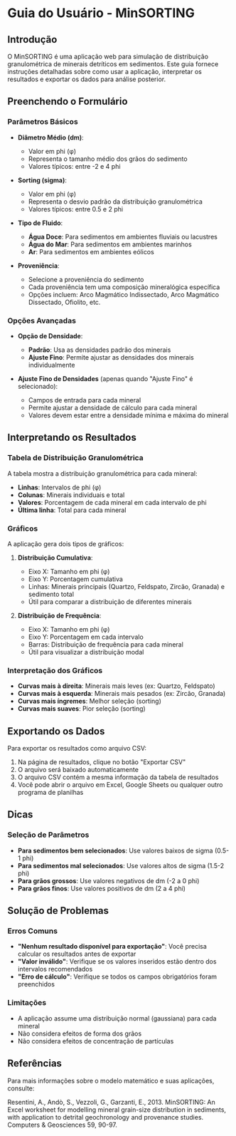 # Guia do Usuário - MinSORTING

## Introdução

O MinSORTING é uma aplicação web para simulação de distribuição granulométrica de minerais detríticos em sedimentos. Este guia fornece instruções detalhadas sobre como usar a aplicação, interpretar os resultados e exportar os dados para análise posterior.

## Preenchendo o Formulário

### Parâmetros Básicos

- **Diâmetro Médio (dm)**: 
  - Valor em phi (φ)
  - Representa o tamanho médio dos grãos do sedimento
  - Valores típicos: entre -2 e 4 phi

- **Sorting (sigma)**: 
  - Valor em phi (φ)
  - Representa o desvio padrão da distribuição granulométrica
  - Valores típicos: entre 0.5 e 2 phi

- **Tipo de Fluido**: 
  - **Água Doce**: Para sedimentos em ambientes fluviais ou lacustres
  - **Água do Mar**: Para sedimentos em ambientes marinhos
  - **Ar**: Para sedimentos em ambientes eólicos

- **Proveniência**: 
  - Selecione a proveniência do sedimento
  - Cada proveniência tem uma composição mineralógica específica
  - Opções incluem: Arco Magmático Indissectado, Arco Magmático Dissectado, Ofiolito, etc.

### Opções Avançadas

- **Opção de Densidade**: 
  - **Padrão**: Usa as densidades padrão dos minerais
  - **Ajuste Fino**: Permite ajustar as densidades dos minerais individualmente

- **Ajuste Fino de Densidades** (apenas quando "Ajuste Fino" é selecionado):
  - Campos de entrada para cada mineral
  - Permite ajustar a densidade de cálculo para cada mineral
  - Valores devem estar entre a densidade mínima e máxima do mineral

## Interpretando os Resultados

### Tabela de Distribuição Granulométrica

A tabela mostra a distribuição granulométrica para cada mineral:

- **Linhas**: Intervalos de phi (φ)
- **Colunas**: Minerais individuais e total
- **Valores**: Porcentagem de cada mineral em cada intervalo de phi
- **Última linha**: Total para cada mineral

### Gráficos

A aplicação gera dois tipos de gráficos:

1. **Distribuição Cumulativa**:
   - Eixo X: Tamanho em phi (φ)
   - Eixo Y: Porcentagem cumulativa
   - Linhas: Minerais principais (Quartzo, Feldspato, Zircão, Granada) e sedimento total
   - Útil para comparar a distribuição de diferentes minerais

2. **Distribuição de Frequência**:
   - Eixo X: Tamanho em phi (φ)
   - Eixo Y: Porcentagem em cada intervalo
   - Barras: Distribuição de frequência para cada mineral
   - Útil para visualizar a distribuição modal

### Interpretação dos Gráficos

- **Curvas mais à direita**: Minerais mais leves (ex: Quartzo, Feldspato)
- **Curvas mais à esquerda**: Minerais mais pesados (ex: Zircão, Granada)
- **Curvas mais íngremes**: Melhor seleção (sorting)
- **Curvas mais suaves**: Pior seleção (sorting)

## Exportando os Dados

Para exportar os resultados como arquivo CSV:

1. Na página de resultados, clique no botão "Exportar CSV"
2. O arquivo será baixado automaticamente
3. O arquivo CSV contém a mesma informação da tabela de resultados
4. Você pode abrir o arquivo em Excel, Google Sheets ou qualquer outro programa de planilhas

## Dicas

### Seleção de Parâmetros

- **Para sedimentos bem selecionados**: Use valores baixos de sigma (0.5-1 phi)
- **Para sedimentos mal selecionados**: Use valores altos de sigma (1.5-2 phi)
- **Para grãos grossos**: Use valores negativos de dm (-2 a 0 phi)
- **Para grãos finos**: Use valores positivos de dm (2 a 4 phi)

## Solução de Problemas

### Erros Comuns

- **"Nenhum resultado disponível para exportação"**: Você precisa calcular os resultados antes de exportar
- **"Valor inválido"**: Verifique se os valores inseridos estão dentro dos intervalos recomendados
- **"Erro de cálculo"**: Verifique se todos os campos obrigatórios foram preenchidos

### Limitações

- A aplicação assume uma distribuição normal (gaussiana) para cada mineral
- Não considera efeitos de forma dos grãos
- Não considera efeitos de concentração de partículas

## Referências

Para mais informações sobre o modelo matemático e suas aplicações, consulte:

Resentini, A., Andò, S., Vezzoli, G., Garzanti, E., 2013. MinSORTING: An Excel worksheet for modelling mineral grain-size distribution in sediments, with application to detrital geochronology and provenance studies. Computers & Geosciences 59, 90-97. 
